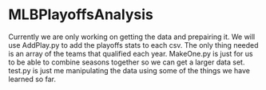 # MLBPlayoffsAnalysis
Currently we are only working on getting the data and prepairing it.
We will use AddPlay.py to add the playoffs stats to each csv. The only thing needed is an array of the teams that qualified each year.
MakeOne.py is just for us to be able to combine seasons together so we can get a larger data set.
test.py is just me manipulating the data using some of the things we have learned so far.
